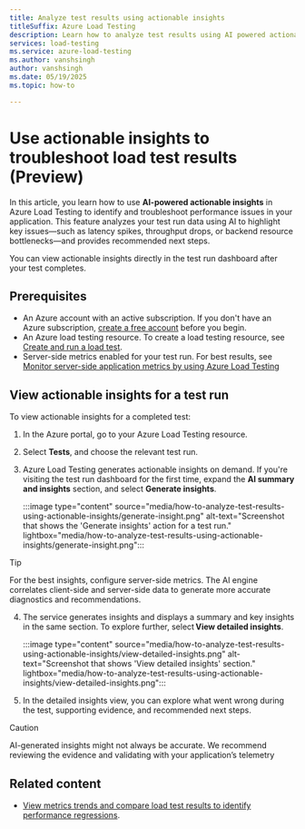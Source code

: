 ```yaml
---
title: Analyze test results using actionable insights
titleSuffix: Azure Load Testing
description: Learn how to analyze test results using AI powered actionable insights 
services: load-testing
ms.service: azure-load-testing
ms.author: vanshsingh
author: vanshsingh
ms.date: 05/19/2025
ms.topic: how-to

---
```

# Use actionable insights to troubleshoot load test results (Preview)

In this article, you learn how to use **AI-powered actionable insights** in Azure Load Testing to identify and troubleshoot performance issues in your application. This feature analyzes your test run data using AI to highlight key issues—such as latency spikes, throughput drops, or backend resource bottlenecks—and provides recommended next steps.


You can view actionable insights directly in the test run dashboard after your test completes.

## Prerequisites  

- An Azure account with an active subscription. If you don't have an Azure subscription, [create a free account](https://azure.microsoft.com/free/?WT.mc_id=A261C142F) before you begin.  
- An Azure load testing resource. To create a load testing resource, see [Create and run a load test](./quickstart-create-and-run-load-test.md).
- Server-side metrics enabled for your test run. For best results, see [Monitor server-side application metrics by using Azure Load Testing](./how-to-monitor-server-side-metrics.md)

## View actionable insights for a test run

To view actionable insights for a completed test:

1. In the Azure portal, go to your Azure Load Testing resource. 

2. Select **Tests**, and choose the relevant test run.

3. Azure Load Testing generates actionable insights on demand. If you're visiting the test run dashboard for the first time, expand the **AI summary and insights** section, and select **Generate insights**.

    :::image type="content" source="media/how-to-analyze-test-results-using-actionable-insights/generate-insight.png" alt-text="Screenshot that shows the 'Generate insights' action for a test run." lightbox="media/how-to-analyze-test-results-using-actionable-insights/generate-insight.png":::

> [!TIP]
> For the best insights, configure server-side metrics. The AI engine correlates client-side and server-side data to generate more accurate diagnostics and recommendations.

4. The service generates insights and displays a summary and key insights in the same section. To explore further, select **View detailed insights**.

    :::image type="content" source="media/how-to-analyze-test-results-using-actionable-insights/view-detailed-insights.png" alt-text="Screenshot that shows 'View detailed insights' section." lightbox="media/how-to-analyze-test-results-using-actionable-insights/view-detailed-insights.png":::

5. In the detailed insights view, you can explore what went wrong during the test, supporting evidence, and recommended next steps.


> [!CAUTION]
> AI-generated insights might not always be accurate. We recommend reviewing the evidence and validating with your application’s telemetry 

## Related content

- [View metrics trends and compare load test results to identify performance regressions](./how-to-compare-multiple-test-runs.md).
